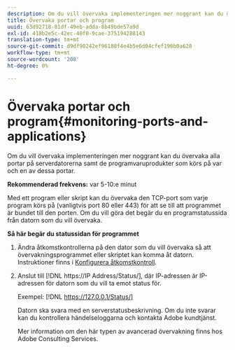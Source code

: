 ```yaml
---
description: Om du vill övervaka implementeringen mer noggrant kan du övervaka alla portar på serverdatorerna samt de programvaruprodukter som körs på var och en av dessa portar.
title: Övervaka portar och program
uuid: 63d92718-81df-49eb-adda-8b49bde57a9d
exl-id: 418b2e5c-42ec-40f0-9cae-375194288143
translation-type: tm+mt
source-git-commit: d9df90242ef96188f4e4b5e6d04cfef196b0a628
workflow-type: tm+mt
source-wordcount: '208'
ht-degree: 0%

---
```


# Övervaka portar och program{#monitoring-ports-and-applications}

Om du vill övervaka implementeringen mer noggrant kan du övervaka alla portar på serverdatorerna samt de programvaruprodukter som körs på var och en av dessa portar.

**Rekommenderad frekvens:** var 5-10:e minut

Med ett program eller skript kan du övervaka den TCP-port som varje program körs på (vanligtvis port 80 eller 443) för att se till att programmet är bundet till den porten. Om du vill göra det begär du en programstatussida från datorn som du vill övervaka.

**Så här begär du statussidan för programmet**

1. Ändra åtkomstkontrollerna på den dator som du vill övervaka så att övervakningsprogrammet eller skriptet kan komma åt datorn. Instruktioner finns i [Konfigurera åtkomstkontroll](../../../home/c-inst-svr/c-admin-inst-svr/c-config-acs-ctrl/c-config-acs-ctrl.md#concept-ac385e870dbe4b57a72bf7266b60f93d).
1. Anslut till [!DNL https://IP Address/Status/], där IP-adressen är IP-adressen för datorn som du vill ta emot status för.

   Exempel: [!DNL https://127.0.0.1/Status/]

   Datorn ska svara med en serverstatusbeskrivning. Om du inte svarar kan du kontrollera händelseloggarna och kontakta Adobe kundtjänst.

   Mer information om den här typen av avancerad övervakning finns hos Adobe Consulting Services.
